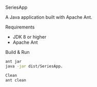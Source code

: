 SeriesApp

A Java application built with Apache Ant.

 Requirements
- JDK 8 or higher  
- Apache Ant  

 Build & Run
```bash
ant jar
java -jar dist/SeriesApp.

Clean
ant clean

